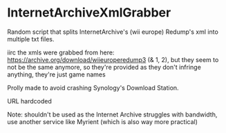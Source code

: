 # InternetArchiveXmlGrabber
Random script that splits InternetArchive's (wii europe) Redump's xml into multiple txt files.

iirc the xmls were grabbed from here: https://archive.org/download/wiieuroperedump3 (& 1, 2), but they seem to not be the same anymore, so they're provided as they don't infringe anything, they're just game names

Prolly made to avoid crashing Synology's Download Station.

URL hardcoded

Note: shouldn't be used as the Internet Archive struggles with bandwidth, use another service like Myrient (which is also way more practical)